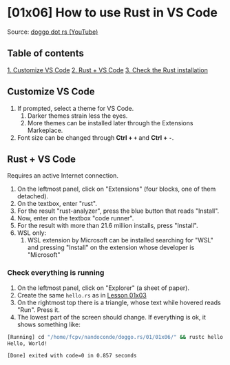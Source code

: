 # [01x06] How to use Rust in VS Code

Source: [doggo dot rs (YouTube)](https://www.youtube.com/watch?v=jvnZr7bJUfU)

## Table of contents

[1. Customize VS Code](#customize-vs-code)
[2. Rust + VS Code](#rust--vs-code)
[3. Check the Rust installation](#check-everything-is-running)

## Customize VS Code

1. If prompted, select a theme for VS Code.
   1. Darker themes strain less the eyes.
   2. More themes can be installed later through the Extensions Markeplace.
2. Font size can be changed through **Ctrl + `+`** and **Ctrl + `-`**.

## Rust + VS Code

Requires an active Internet connection.

1. On the leftmost panel, click on "Extensions" (four blocks, one of them detached).
2. On the textbox, enter "rust".
3. For the result "rust-analyzer", press the blue button that reads "Install".
4. Now, enter on the textbox "code runner".
5. For the result with more than 21.6 million installs, press "Install".
6. WSL only:
   1. WSL extension by Microsoft can be installed searching for "WSL" and pressing "Install" on the extension whose developer is "Microsoft"

### Check everything is running

1. On the leftmost panel, click on "Explorer" (a sheet of paper).
2. Create the same `hello.rs` as in [Lesson 01x03](../01x03/hello.rs)
3. On the rightmost top there is a triangle, whose text while hovered reads "Run". Press it.
4. The lowest part of the screen should change. If everything is ok, it shows something like:

```bash
[Running] cd "/home/fcpv/nandoconde/doggo.rs/01/01x06/" && rustc hello.rs && "/home/fcpv/nandoconde/doggo.rs/01/01x06/"hello
Hello, World!

[Done] exited with code=0 in 0.857 seconds
```

